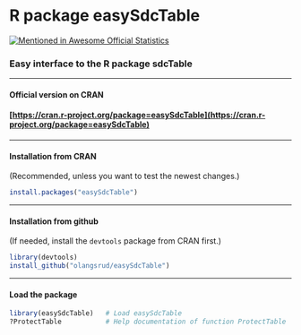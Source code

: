# R package easySdcTable
[![Mentioned in Awesome Official Statistics ](https://awesome.re/mentioned-badge.svg)](http://www.awesomeofficialstatistics.org)

### Easy interface to the R package sdcTable

------

#### Official version on CRAN
#### [https://cran.r-project.org/package=easySdcTable](https://cran.r-project.org/package=easySdcTable)

------ 

#### Installation from CRAN
(Recommended, unless you want to test the newest changes.)

```r
install.packages("easySdcTable")
```

------

#### Installation from github
(If needed, install the `devtools` package from CRAN first.)

```r
library(devtools)
install_github("olangsrud/easySdcTable")
```    

------
    
####  Load the package 

```r
library(easySdcTable)   # Load easySdcTable 
?ProtectTable           # Help documentation of function ProtectTable
```


